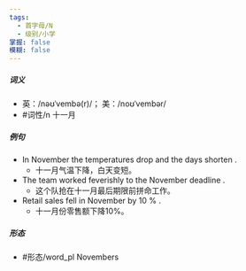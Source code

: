 ```yaml
---
tags:
  - 首字母/N
  - 级别/小学
掌握: false
模糊: false
---
```

##### 词义
- 英：/nəʊˈvembə(r)/； 美：/noʊˈvembər/
- #词性/n  十一月
##### 例句
- In November the temperatures drop and the days shorten .
	- 十一月气温下降，白天变短。
- The team worked feverishly to the November deadline .
	- 这个队抢在十一月最后期限前拼命工作。
- Retail sales fell in November by 10 % .
	- 十一月份零售额下降10%。
##### 形态
- #形态/word_pl Novembers
